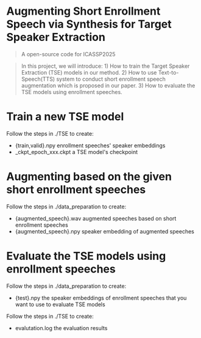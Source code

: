 # Augmenting Short Enrollment Speech via Synthesis for Target Speaker Extraction
> A open-source code for ICASSP2025

> In this project, we will introduce: 1) How to train the Target Speaker Extraction (TSE) models in our method. 2) How to use Text-to-Speech(TTS) system to conduct short enrollment speech augmentation which is proposed in our paper. 3) How to evaluate the TSE models using enrollment speeches.

# Train a new TSE model
Follow the steps in ./TSE to create:
- {train,valid}.npy enrollment speeches' speaker embeddings
- _ckpt_epoch_xxx.ckpt a TSE model's checkpoint

# Augmenting based on the given short enrollment speeches
Follow the steps in ./data_preparation to create:
- {augmented_speech}.wav augmented speeches based on short enrollment speeches
- {augmented_speech}.npy speaker embedding of augmented speeches

# Evaluate the TSE models using enrollment speeches
Follow the steps in ./data_preparation to create:
- {test}.npy the speaker embeddings of enrollment speeches that you want to use to evaluate TSE models

Follow the steps in ./TSE to create:
- evalutation.log the evaluation results